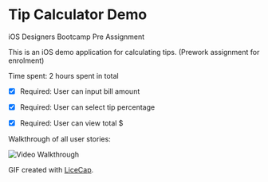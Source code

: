 # Tip Calculator Demo
iOS Designers Bootcamp Pre Assignment

This is an iOS demo application for calculating tips. (Prework assignment for enrolment)

Time spent: 2 hours spent in total

* [x] Required: User can input bill amount
* [x] Required: User can select tip percentage
* [x] Required: User can view total $


Walkthrough of all user stories:

![Video Walkthrough](anim_rotten_tomatoes.gif)

GIF created with [LiceCap](http://www.cockos.com/licecap/).
